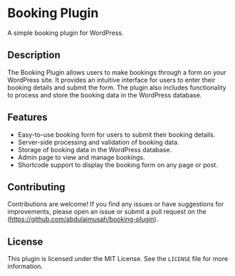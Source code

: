 # Booking Plugin

A simple booking plugin for WordPress.

## Description

The Booking Plugin allows users to make bookings through a form on your WordPress site. It provides an intuitive interface for users to enter their booking details and submit the form. The plugin also includes functionality to process and store the booking data in the WordPress database.

## Features

- Easy-to-use booking form for users to submit their booking details.
- Server-side processing and validation of booking data.
- Storage of booking data in the WordPress database.
- Admin page to view and manage bookings.
- Shortcode support to display the booking form on any page or post.


## Contributing

Contributions are welcome! If you find any issues or have suggestions for improvements, please open an issue or submit a pull request on the (https://github.com/abdulaimusah/booking-plugin).

## License

This plugin is licensed under the MIT License. See the `LICENSE` file for more information.

